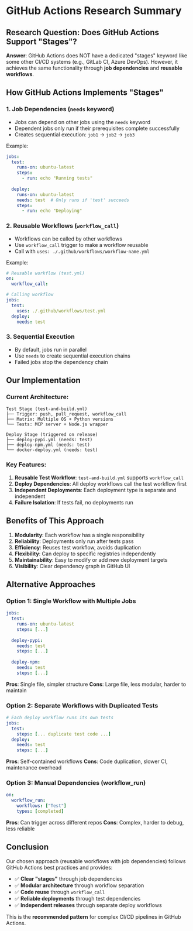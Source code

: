 # GitHub Actions Research Summary

## Research Question: Does GitHub Actions Support "Stages"?

**Answer**: GitHub Actions does NOT have a dedicated "stages" keyword like some other CI/CD systems (e.g., GitLab CI, Azure DevOps). However, it achieves the same functionality through **job dependencies** and **reusable workflows**.

## How GitHub Actions Implements "Stages"

### 1. Job Dependencies (`needs` keyword)
- Jobs can depend on other jobs using the `needs` keyword
- Dependent jobs only run if their prerequisites complete successfully
- Creates sequential execution: `job1` → `job2` → `job3`

Example:
```yaml
jobs:
  test:
    runs-on: ubuntu-latest
    steps:
      - run: echo "Running tests"
  
  deploy:
    runs-on: ubuntu-latest
    needs: test  # Only runs if 'test' succeeds
    steps:
      - run: echo "Deploying"
```

### 2. Reusable Workflows (`workflow_call`)
- Workflows can be called by other workflows
- Use `workflow_call` trigger to make a workflow reusable
- Call with `uses: ./.github/workflows/workflow-name.yml`

Example:
```yaml
# Reusable workflow (test.yml)
on:
  workflow_call:

# Calling workflow
jobs:
  test:
    uses: ./.github/workflows/test.yml
  deploy:
    needs: test
```

### 3. Sequential Execution
- By default, jobs run in parallel
- Use `needs` to create sequential execution chains
- Failed jobs stop the dependency chain

## Our Implementation

### Current Architecture:
```
Test Stage (test-and-build.yml)
├── Trigger: push, pull_request, workflow_call
├── Matrix: Multiple OS + Python versions  
└── Tests: MCP server + Node.js wrapper

Deploy Stage (triggered on release)
├── deploy-pypi.yml (needs: test)
├── deploy-npm.yml (needs: test)
└── docker-deploy.yml (needs: test)
```

### Key Features:
1. **Reusable Test Workflow**: `test-and-build.yml` supports `workflow_call`
2. **Deploy Dependencies**: All deploy workflows call the test workflow first
3. **Independent Deployments**: Each deployment type is separate and independent
4. **Failure Isolation**: If tests fail, no deployments run

## Benefits of This Approach

1. **Modularity**: Each workflow has a single responsibility
2. **Reliability**: Deployments only run after tests pass
3. **Efficiency**: Reuses test workflow, avoids duplication
4. **Flexibility**: Can deploy to specific registries independently
5. **Maintainability**: Easy to modify or add new deployment targets
6. **Visibility**: Clear dependency graph in GitHub UI

## Alternative Approaches

### Option 1: Single Workflow with Multiple Jobs
```yaml
jobs:
  test:
    runs-on: ubuntu-latest
    steps: [...]
  
  deploy-pypi:
    needs: test
    steps: [...]
  
  deploy-npm:
    needs: test  
    steps: [...]
```

**Pros**: Single file, simpler structure
**Cons**: Large file, less modular, harder to maintain

### Option 2: Separate Workflows with Duplicated Tests
```yaml
# Each deploy workflow runs its own tests
jobs:
  test:
    steps: [... duplicate test code ...]
  deploy:
    needs: test
    steps: [...]
```

**Pros**: Self-contained workflows
**Cons**: Code duplication, slower CI, maintenance overhead

### Option 3: Manual Dependencies (workflow_run)
```yaml
on:
  workflow_run:
    workflows: ["Test"]
    types: [completed]
```

**Pros**: Can trigger across different repos
**Cons**: Complex, harder to debug, less reliable

## Conclusion

Our chosen approach (reusable workflows with job dependencies) follows GitHub Actions best practices and provides:

- ✅ **Clear "stages"** through job dependencies
- ✅ **Modular architecture** through workflow separation  
- ✅ **Code reuse** through `workflow_call`
- ✅ **Reliable deployments** through test dependencies
- ✅ **Independent releases** through separate deploy workflows

This is the **recommended pattern** for complex CI/CD pipelines in GitHub Actions.
